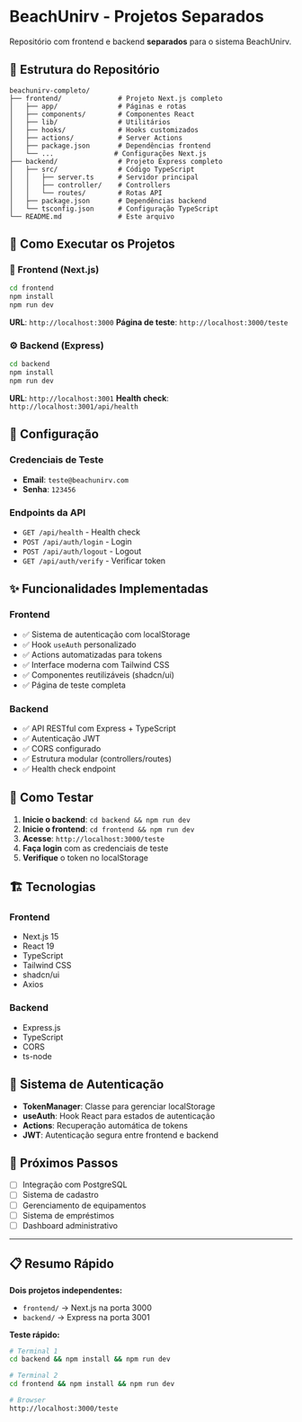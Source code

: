 # BeachUnirv - Projetos Separados

Repositório com frontend e backend **separados** para o sistema BeachUnirv.

## 📁 Estrutura do Repositório

```
beachunirv-completo/
├── frontend/              # Projeto Next.js completo
│   ├── app/               # Páginas e rotas
│   ├── components/        # Componentes React
│   ├── lib/               # Utilitários
│   ├── hooks/             # Hooks customizados
│   ├── actions/           # Server Actions
│   ├── package.json       # Dependências frontend
│   └── ...               # Configurações Next.js
├── backend/               # Projeto Express completo
│   ├── src/               # Código TypeScript
│   │   ├── server.ts      # Servidor principal
│   │   ├── controller/    # Controllers
│   │   └── routes/        # Rotas API
│   ├── package.json       # Dependências backend
│   └── tsconfig.json      # Configuração TypeScript
└── README.md              # Este arquivo
```

## 🚀 Como Executar os Projetos

### 🎨 Frontend (Next.js)
```bash
cd frontend
npm install
npm run dev
```
**URL**: `http://localhost:3000`
**Página de teste**: `http://localhost:3000/teste`

### ⚙️ Backend (Express)
```bash
cd backend
npm install
npm run dev
```
**URL**: `http://localhost:3001`
**Health check**: `http://localhost:3001/api/health`

## 🔧 Configuração

### Credenciais de Teste
- **Email**: `teste@beachunirv.com`
- **Senha**: `123456`

### Endpoints da API
- `GET /api/health` - Health check
- `POST /api/auth/login` - Login
- `POST /api/auth/logout` - Logout
- `GET /api/auth/verify` - Verificar token

## ✨ Funcionalidades Implementadas

### Frontend
- ✅ Sistema de autenticação com localStorage
- ✅ Hook `useAuth` personalizado
- ✅ Actions automatizadas para tokens
- ✅ Interface moderna com Tailwind CSS
- ✅ Componentes reutilizáveis (shadcn/ui)
- ✅ Página de teste completa

### Backend
- ✅ API RESTful com Express + TypeScript
- ✅ Autenticação JWT
- ✅ CORS configurado
- ✅ Estrutura modular (controllers/routes)
- ✅ Health check endpoint

## 📱 Como Testar

1. **Inicie o backend**: `cd backend && npm run dev`
2. **Inicie o frontend**: `cd frontend && npm run dev`
3. **Acesse**: `http://localhost:3000/teste`
4. **Faça login** com as credenciais de teste
5. **Verifique** o token no localStorage

## 🏗️ Tecnologias

### Frontend
- Next.js 15
- React 19
- TypeScript
- Tailwind CSS
- shadcn/ui
- Axios

### Backend
- Express.js
- TypeScript
- CORS
- ts-node

## 📝 Sistema de Autenticação

- **TokenManager**: Classe para gerenciar localStorage
- **useAuth**: Hook React para estados de autenticação
- **Actions**: Recuperação automática de tokens
- **JWT**: Autenticação segura entre frontend e backend

## 🎯 Próximos Passos

- [ ] Integração com PostgreSQL
- [ ] Sistema de cadastro
- [ ] Gerenciamento de equipamentos
- [ ] Sistema de empréstimos
- [ ] Dashboard administrativo

---

## 📋 Resumo Rápido

**Dois projetos independentes:**
- `frontend/` → Next.js na porta 3000
- `backend/` → Express na porta 3001

**Teste rápido:**
```bash
# Terminal 1
cd backend && npm install && npm run dev

# Terminal 2  
cd frontend && npm install && npm run dev

# Browser
http://localhost:3000/teste
``` 